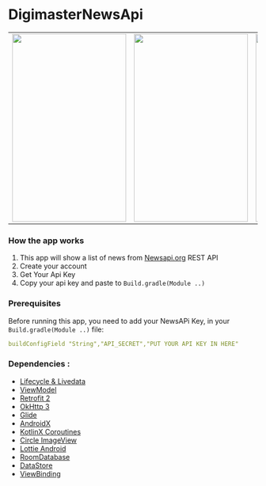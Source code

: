 # DigimasterNewsApi
<table>
  <tr>
    <td><img src="https://github.com/arifstack/Digimaster-News/blob/main/preview/image_1.png" width=230 height=380></td>
    <td><img src="https://github.com/arifstack/Digimaster-News/blob/main/preview/image_2.png" width=230 height=380></td>
    <td><img src="https://github.com/arifstack/Digimaster-News/blob/main/preview/image_3.png" width=230 height=380></td>
  </tr>
</table>

### How the app works
1. This app will show a list of news from [Newsapi.org](newsapi.org) REST API
2. Create your account
3. Get Your Api Key
3. Copy your api key and paste to `Build.gradle(Module ..)`

### Prerequisites

Before running this app, you need to add your NewsAPi Key, in your `Build.gradle(Module ..)` file:

```yaml
buildConfigField "String","API_SECRET","PUT YOUR API KEY IN HERE"
```

### Dependencies :
- [Lifecycle & Livedata](https://developer.android.com/jetpack/androidx/releases/lifecycle)
- [ViewModel](https://developer.android.com/topic/libraries/architecture/viewmodel)
- [Retrofit 2](https://square.github.io/retrofit/)    
- [OkHttp 3](https://square.github.io/okhttp/)    
- [Glide](https://github.com/bumptech/glide)    
- [AndroidX](https://mvnrepository.com/artifact/androidx)
- [KotlinX Coroutines](https://developer.android.com/kotlin/coroutines)
- [Circle ImageView](https://github.com/hdodenhof/CircleImageView)
- [Lottie Android](https://github.com/airbnb/lottie-android)
- [RoomDatabase](https://developer.android.com/reference/android/arch/persistence/room/RoomDatabase)
- [DataStore](https://developer.android.com/topic/libraries/architecture/datastore)
- [ViewBinding](https://developer.android.com/topic/libraries/view-binding)

